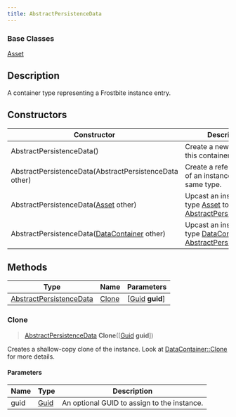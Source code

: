 ```yaml
---
title: AbstractPersistenceData
---
```

### Base Classes

[Asset](/vext/ref/fb/asset/)

## Description

A container type representing a Frostbite instance entry.

## Constructors

| Constructor                                                                        | Description                                                                                                                           |
| ---------------------------------------------------------------------------------- | ------------------------------------------------------------------------------------------------------------------------------------- |
| AbstractPersistenceData()                                                          | Create a new instance of this container type.                                                                                         |
| AbstractPersistenceData(AbstractPersistenceData other)                             | Create a reference copy of an instance of the same type.                                                                              |
| AbstractPersistenceData([Asset](/vext/ref/fb/asset/) other)                                      | Upcast an instance of type [Asset](/vext/ref/fb/asset/) to [AbstractPersistenceData](/vext/ref/fb/abstractpersistencedata/).                                      |
| AbstractPersistenceData([DataContainer](/vext/ref/shared/class/datacontainer) other) | Upcast an instance of type [DataContainer](/vext/ref/shared/class/datacontainer) to [AbstractPersistenceData](/vext/ref/fb/abstractpersistencedata/). |

## Methods

| Type                                               | Name            | Parameters                                     |
| -------------------------------------------------- | --------------- | ---------------------------------------------- |
| [AbstractPersistenceData](/vext/ref/fb/abstractpersistencedata/) | [Clone](#clone) | \[[Guid](/vext/ref/shared/class/guid) **guid**\] |

### Clone

> [AbstractPersistenceData](/vext/ref/fb/abstractpersistencedata/) **Clone**(\[[Guid](/vext/ref/shared/class/guid) **guid**\])

Creates a shallow-copy clone of the instance. Look at [DataContainer::Clone](/vext/ref/shared/class/datacontainer#clone) for more details.

#### Parameters

| Name | Type         | Description                                 |
| ---- | ------------ | ------------------------------------------- |
| guid | [Guid](/vext/ref/shared/class/guid/) | An optional GUID to assign to the instance. |
